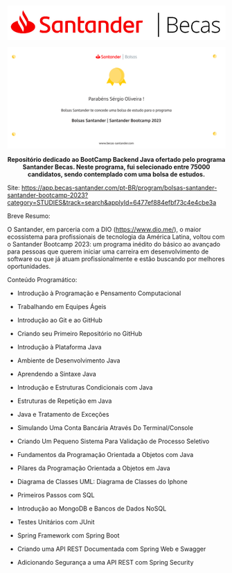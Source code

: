 <p align="center">
  <img src="./Capa.png" alt="Texto Alternativo">
</p>

<p align="center">
  <img src="./bolsas_santander___santander_bootcamp_2023.png" alt="Texto Alternativo">
</p>

<p align="center">
  <strong>Repositório dedicado ao BootCamp Backend Java ofertado pelo programa Santander Becas. Neste programa, fui selecionado entre 75000 candidatos, sendo contemplado com uma bolsa de estudos.</strong>
</p>

Site: https://app.becas-santander.com/pt-BR/program/bolsas-santander-santander-bootcamp-2023?category=STUDIES&track=search&applyId=6477ef884efbf73c4e4cbe3a

Breve Resumo:

O Santander, em parceria com a DIO (https://www.dio.me/), o maior ecossistema para profissionais de tecnologia da América Latina, voltou com o Santander Bootcamp 2023: um programa inédito do básico ao avançado para pessoas que querem iniciar uma carreira em desenvolvimento de software ou que já atuam profissionalmente e estão buscando por melhores oportunidades.

Conteúdo Programático:

- Introdução à Programação e Pensamento Computacional

- Trabalhando em Equipes Ágeis

- Introdução ao Git e ao GitHub

- Criando seu Primeiro Repositório no GitHub

- Introdução à Plataforma Java

- Ambiente de Desenvolvimento Java

- Aprendendo a Sintaxe Java

- Introdução e Estruturas Condicionais com Java

- Estruturas de Repetição em Java

- Java e Tratamento de Exceções

- Simulando Uma Conta Bancária Através Do Terminal/Console

- Criando Um Pequeno Sistema Para Validação de Processo Seletivo

- Fundamentos da Programação Orientada a Objetos com Java

- Pilares da Programação Orientada a Objetos em Java

- Diagrama de Classes UML: Diagrama de Classes do Iphone

- Primeiros Passos com SQL

- Introdução ao MongoDB e Bancos de Dados NoSQL

- Testes Unitários com JUnit

- Spring Framework com Spring Boot

- Criando uma API REST Documentada com Spring Web e Swagger

- Adicionando Segurança a uma API REST com Spring Security


